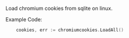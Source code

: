 Load chromium cookies from sqlite on linux.

Example Code:
```go
	cookies, err := chromiumcookies.LoadAll()
```
